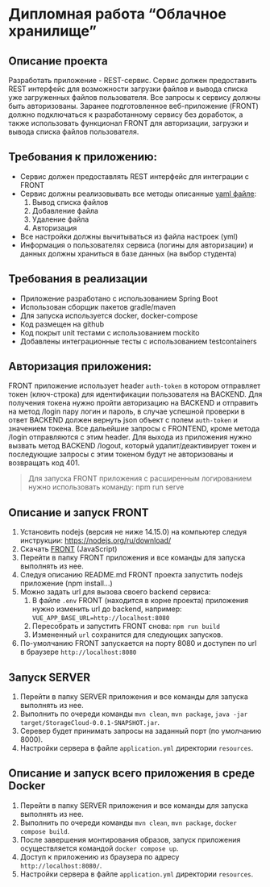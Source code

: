 # Дипломная работа “Облачное хранилище”

## Описание проекта

Разработать приложение - REST-сервис. Сервис должен предоставить REST интерфейс для возможности загрузки файлов и вывода списка уже загруженных файлов пользователя. 
Все запросы к сервису должны быть авторизованы. Заранее подготовленное веб-приложение (FRONT) должно подключаться к разработанному сервису без доработок, 
а также использовать функционал FRONT для авторизации, загрузки и вывода списка файлов пользователя.

## Требования к приложению:

- Сервис должен предоставлять REST интерфейс для интеграции с FRONT
- Сервис должны реализовывать все методы описанные [yaml файле](./CloudServiceSpecification.yaml):
  1. Вывод списка файлов
  2. Добавление файла
  3. Удаление файла
  4. Авторизация
- Все настройки должны вычитываться из файла настроек (yml)
- Информация о пользователях сервиса (логины для авторизации) и данных должны храниться в базе данных (на выбор студента)

## Требования в реализации

- Приложение разработано с использованием Spring Boot
- Использован сборщик пакетов gradle/maven
- Для запуска используется docker, docker-compose
- Код размещен на github
- Код покрыт unit тестами с использованием mockito
- Добавлены интеграционные тесты с использованием testcontainers

## Авторизация приложения:

FRONT приложение использует header `auth-token` в котором отправляет токен (ключ-строка) для идентификации пользователя на BACKEND.
Для получения токена нужно пройти авторизацию на BACKEND и отправить на метод /login пару логин и пароль, в случае успешной проверки в ответ BACKEND должен вернуть json объект
с полем `auth-token` и значением токена. Все дальейшие запросы с FRONTEND, кроме метода /login отправляются с этим header.
Для выхода из приложения нужно вызвать метод BACKEND /logout, который удалит/деактивирует токен и последующие запросы с этим токеном будут не авторизованы и возвращать код 401.

> Для запуска FRONT приложения с расширенным логированием нужно использовать команду: npm run serve

## Описание и запуск FRONT

1. Установить nodejs (версия не ниже 14.15.0) на компьютер следуя инструкции: https://nodejs.org/ru/download/
2. Скачать [FRONT](./netology-diplom-frontend) (JavaScript)
3. Перейти в папку FRONT приложения и все команды для запуска выполнять из нее.
4. Следуя описанию README.md FRONT проекта запустить nodejs приложение (npm install...)
5. Можно задать url для вызова своего backend сервиса:
    1. В файле `.env` FRONT (находится в корне проекта) приложения нужно изменить url до backend, например: `VUE_APP_BASE_URL=http://localhost:8080`
    2. Пересобрать и запустить FRONT снова: `npm run build`
    3. Измененный `url` сохранится для следующих запусков.
6. По-умолчанию FRONT запускается на порту 8080 и доступен по url в браузере `http://localhost:8080`

## Запуск SERVER

1. Перейти в папку SERVER приложения и все команды для запуска выполнять из нее.
2. Выполнить по очереди команды `mvn clean`, `mvn package`, `java -jar target/StorageCloud-0.0.1-SNAPSHOT.jar`.
3. Серевер будет принимать запросы на заданный порт (по умолчанию 8000).
4. Настройки сервера в файле `application.yml` директории `resources`.

## Описание и запуск всего приложения в среде Docker

1. Перейти в папку SERVER приложения и все команды для запуска выполнять из нее.
2. Выполнить по очереди команды `mvn clean`, `mvn package`, `docker compose build`.
3. После завершения монтирования образов, запуск приложения осуществляется командой `docker compose up`.
4. Доступ к приложению из браузера по адресу `http://localhost:8080/`.
5. Настройки сервера в файле `application.yml` директории `resources`.
